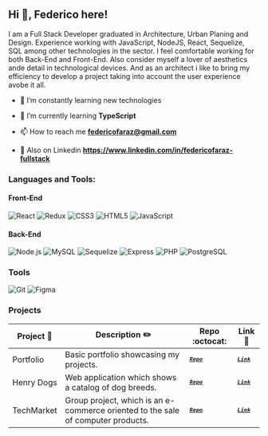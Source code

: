 ## Hi 👋, Federico here!

I am a Full Stack Developer graduated in Architecture, Urban Planing and Design. Experience working with JavaScript, NodeJS, React, Sequelize, SQL among other technologies in the sector. I feel comfortable working for both Back-End and Front-End. Also consider myself a lover of aesthetics ande detail in technological devices. And as an architect i like to bring my efficiency to develop a project taking into account the user experience avobe it all.

- 🔭 I’m constantly learning new technologies

- 🌱 I’m currently learning **TypeScript**

- 📫 How to reach me **federicofaraz@gmail.com**

- 🔰 Also on Linkedin **https://www.linkedin.com/in/federicofaraz-fullstack**

### Languages and Tools:
#### Front-End
![React](https://img.shields.io/badge/React-green?style=plastic&logo=react)
![Redux](https://img.shields.io/badge/Redux-green?style=plastic&logo=redux)
![CSS3](https://img.shields.io/badge/CSS3-green?style=plastic&logo=css3)
![HTML5](https://img.shields.io/badge/HTML5-green?style=plastic&logo=html5)
![JavaScript](https://img.shields.io/badge/JavaScript-green?style=plastic&logo=javascript)
#### Back-End
![Node.js](https://img.shields.io/badge/Node.js-green?style=plastic&logo=nodedotjs)
![MySQL](https://img.shields.io/badge/MySQL-green?style=plastic&logo=mysql)
![Sequelize](https://img.shields.io/badge/Sequelize-green?style=plastic&logo=sequelize)
![Express](https://img.shields.io/badge/Express-green?style=plastic&logo=express)
![PHP](https://img.shields.io/badge/PHP-green?style=plastic&logo=php)
![PostgreSQL](https://img.shields.io/badge/PostgreSQL-green?style=plastic&logo=postgresql)
### Tools
![Git](https://img.shields.io/badge/Git-green?style=plastic&logo=git)
![Figma](https://img.shields.io/badge/Figma-green?style=plastic&logo=figma)



### Projects
|      Project :triangular_flag_on_post:   |     Description :pencil2:   | Repo :octocat:  | Link :link:  | 
|-------------|-------------------|---|---|
|    Portfolio    | Basic portfolio showcasing my projects. | <sup><kbd>***[Repo](https://github.com/RomeroFederico/Portfolio-Github-Pages)***</kbd></sup> | <sup><kbd>***[Link](https://romerofederico.github.io/Portfolio-Github-Pages/)***</kbd></sup> |
|    Henry Dogs    | Web application which shows a catalog of dog breeds. | <sup><kbd>***[Repo](https://github.com/RomeroFederico/PI-DOGS)***</kbd></sup> | <sup><kbd>***[Link](https://henry-dogs.vercel.app/)***</kbd></sup> |
|    TechMarket    | Group project, which is an e-commerce oriented to the sale of computer products. | <sup><kbd>***[Repo](https://github.com/gpitrella/PF-FrontEnd)***</kbd></sup> | <sup><kbd>***[Link](https://techmarketfront.vercel.app/)***</kbd></sup> |

